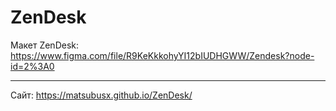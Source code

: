 # ZenDesk
Макет ZenDesk: https://www.figma.com/file/R9KeKkkohyYI12bIUDHGWW/Zendesk?node-id=2%3A0
***
Сайт: https://matsubusx.github.io/ZenDesk/

